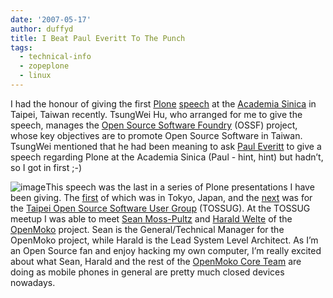 ```yaml
---
date: '2007-05-17'
author: duffyd
title: I Beat Paul Everitt To The Punch
tags:
  - technical-info
  - zopeplone
  - linux
---
```


I had the honour of giving the first [Plone](https://href.li/?http://plone.org) [speech](https://href.li/?http://www.openfoundry.org/index.php?option=com_content&task=view&id=969&Itemid=189) at the [Academia Sinica](https://href.li/?http://www.iis.sinica.edu.tw/en_frame_aboutus.htm) in Taipei, Taiwan recently. TsungWei Hu, who arranged for me to give the speech, manages the [Open Source Software Foundry](https://href.li/?http://www.openfoundry.org/) (OSSF) project, whose key objectives are to promote Open Source Software in Taiwan. TsungWei mentioned that he had been meaning to ask [Paul Everitt](https://href.li/?http://www.zeapartners.org/about/pauleveritt) to give a speech regarding Plone at the Academia Sinica (Paul - hint, hint) but hadn’t, so I got in first ;-)

![image](https://1drv.ms/i/s!AsJfVUEHse4xhBNirqR65z1fvHJS?embed=1&width=200&height=150)This speech was the last in a series of Plone presentations I have been giving. The [first](/) of which was in Tokyo, Japan, and the [next](https://href.li/?http://plone.org/events/community/plone-presentation-at-taipei-open-source-software-user-group-meeting/) was for the [Taipei Open Source Software User Group](https://href.li/?http://wiki.tossug.org/) (TOSSUG). At the TOSSUG meetup I was able to meet [Sean Moss-Pultz](https://href.li/?http://www.fosdem.org/2007/schedule/speakers/sean+moss-pultz) and [Harald Welte](https://href.li/?http://en.wikipedia.org/wiki/Harald_Welte) of the [OpenMoko](https://href.li/?http://www.openmoko.org) project. Sean is the General/Technical Manager for the OpenMoko project, while Harald is the Lead System Level Architect. As I’m an Open Source fan and enjoy hacking my own computer, I’m really excited about what Sean, Harald and the rest of the [OpenMoko Core Team](https://href.li/?http://wiki.openmoko.org/wiki/Meet_the_Core_Team) are doing as mobile phones in general are pretty much closed devices nowadays.
